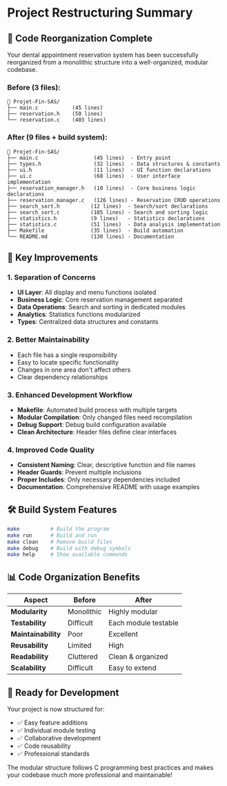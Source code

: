 # Project Restructuring Summary

## 🔄 Code Reorganization Complete

Your dental appointment reservation system has been successfully reorganized from a monolithic structure into a well-organized, modular codebase.

### Before (3 files):
```
📁 Projet-Fin-SAS/
├── main.c           (45 lines)
├── reservation.h    (50 lines) 
└── reservation.c    (403 lines)
```

### After (9 files + build system):
```
📁 Projet-Fin-SAS/
├── main.c                  (45 lines)  - Entry point
├── types.h                 (32 lines)  - Data structures & constants
├── ui.h                    (11 lines)  - UI function declarations  
├── ui.c                    (68 lines)  - User interface implementation
├── reservation_manager.h   (10 lines)  - Core business logic declarations
├── reservation_manager.c   (126 lines) - Reservation CRUD operations
├── search_sort.h          (12 lines)  - Search/sort declarations
├── search_sort.c          (105 lines) - Search and sorting logic
├── statistics.h           (9 lines)   - Statistics declarations
├── statistics.c           (51 lines)  - Data analysis implementation
├── Makefile               (35 lines)  - Build automation
└── README.md              (130 lines) - Documentation
```

## 🎯 Key Improvements

### 1. **Separation of Concerns**
- **UI Layer**: All display and menu functions isolated
- **Business Logic**: Core reservation management separated
- **Data Operations**: Search and sorting in dedicated modules
- **Analytics**: Statistics functions modularized
- **Types**: Centralized data structures and constants

### 2. **Better Maintainability**
- Each file has a single responsibility
- Easy to locate specific functionality
- Changes in one area don't affect others
- Clear dependency relationships

### 3. **Enhanced Development Workflow**
- **Makefile**: Automated build process with multiple targets
- **Modular Compilation**: Only changed files need recompilation
- **Debug Support**: Debug build configuration available
- **Clean Architecture**: Header files define clear interfaces

### 4. **Improved Code Quality**
- **Consistent Naming**: Clear, descriptive function and file names
- **Header Guards**: Prevent multiple inclusions
- **Proper Includes**: Only necessary dependencies included
- **Documentation**: Comprehensive README with usage examples

## 🛠️ Build System Features

```bash
make          # Build the program
make run      # Build and run
make clean    # Remove build files  
make debug    # Build with debug symbols
make help     # Show available commands
```

## 📊 Code Organization Benefits

| Aspect | Before | After |
|--------|--------|-------|
| **Modularity** | Monolithic | Highly modular |
| **Testability** | Difficult | Each module testable |
| **Maintainability** | Poor | Excellent |
| **Reusability** | Limited | High |
| **Readability** | Cluttered | Clean & organized |
| **Scalability** | Difficult | Easy to extend |

## 🚀 Ready for Development

Your project is now structured for:
- ✅ Easy feature additions
- ✅ Individual module testing  
- ✅ Collaborative development
- ✅ Code reusability
- ✅ Professional standards

The modular structure follows C programming best practices and makes your codebase much more professional and maintainable!
